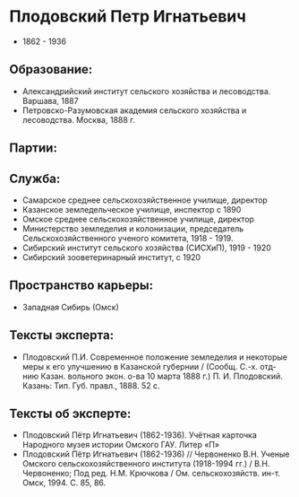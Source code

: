 # Плодовский Петр Игнатьевич
* 1862 - 1936  

## Образование:
* Александрийский институт сельского хозяйства и лесоводства. Варшава, 1887
* Петровско-Разумовская академия сельского хозяйства и лесоводства. Москва, 1888 г.
## Партии:

## Служба:
* Самарское среднее сельскохозяйственное училище, директор
* Казанское земледельческое училище, инспектор с 1890
* Омское среднее сельскохозяйственное училище, директор
* Министерство земледелия и колонизации, председатель Сельскохозяйственного ученого комитета, 1918 - 1919.
* Сибирский институт сельского хозяйства (СИСХиП), 1919 - 1920
* Сибирский зооветеринарный институт, с 1920

## Пространство карьеры:
* Западная Сибирь (Омск)
## Тексты эксперта:
* Плодовский П.И. Современное положение земледелия и некоторые меры к его улучшению в Казанской губернии / (Сообщ. С.-х. отд-нию Казан. вольного экон. о-ва 10 марта 1888 г.) П. И. Плодовский. Казань: Тип. Губ. правл., 1888. 52 с.
## Тексты об эксперте:
* Плодовский Пётр Игнатьевич (1862-1936). Учётная карточка Народного музея истории Омского ГАУ. Литер «П»
* Плодовский Пётр Игнатьевич (1862-1936) // Червоненко В.Н. Ученые Омского сельскохозяйственного института (1918-1994 гг.) / В.Н. Червоненко; Под ред. Н.М. Крючкова / Ом. сельскохозяйств. ин-т. Омск, 1994. С. 85, 86. 
